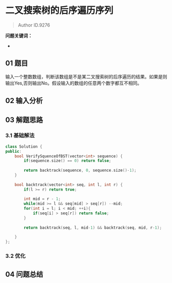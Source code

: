 # 二叉搜索树的后序遍历序列
> Author ID.9276 

**问题关键词：**

- 

## 01 题目

输入一个整数数组，判断该数组是不是某二叉搜索树的后序遍历的结果。如果是则输出Yes,否则输出No。假设输入的数组的任意两个数字都互不相同。

## 02 输入分析



## 03 解题思路

### 3.1 基础解法

```c++
class Solution {
public:
    bool VerifySquenceOfBST(vector<int> sequence) {
        if(sequence.size() == 0) return false;
        
        return backtrack(sequence, 0, sequence.size()-1);
    }
    
    bool backtrack(vector<int> seq, int l, int r) {
        if(l >= r) return true;
        
        int mid = r - 1;
        while(mid >= l && seq[mid] > seq[r]) --mid;
        for(int i = l; i < mid; ++i){
            if(seq[i] > seq[r]) return false;
        }
        
        return backtrack(seq, l, mid-1) && backtrack(seq, mid, r-1);
        
    }
};
```



### 3.2 优化



## 04 问题总结

